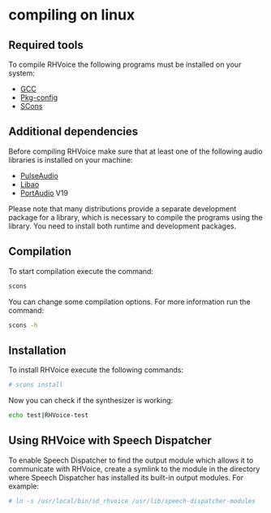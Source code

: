 # compiling on linux

## Required tools

To compile RHVoice the following programs must be installed on your system:

* [GCC](https://gcc.gnu.org)
* [Pkg-config](http://www.freedesktop.org/wiki/Software/pkg-config/)
* [SCons](https://www.scons.org)

## Additional dependencies

Before compiling RHVoice make sure that at least one of the following
audio libraries is installed on your machine:

* [PulseAudio](http://www.freedesktop.org/wiki/Software/PulseAudio/)
* [Libao](https://www.xiph.org/ao/)
* [PortAudio](http://www.portaudio.com) V19

Please note that many distributions provide a separate development package
for a library, which is necessary to compile the programs using the
library. You need to install both runtime and development packages.

## Compilation

To start compilation execute the command:

```bash
scons
```

You can change some compilation options. For more information run the command:

```bash
scons -h
```

## Installation

To install RHVoice execute the following commands:

```bash
# scons install
```

Now you can check if the synthesizer is working:

```bash
echo test|RHVoice-test
```

## Using RHVoice with Speech Dispatcher

To enable Speech Dispatcher to find the output module which allows it to
communicate with RHVoice, create a symlink
to the module in the directory where Speech Dispatcher has installed its
built-in output modules.
For example:

```bash
# ln -s /usr/local/bin/sd_rhvoice /usr/lib/speech-dispatcher-modules
```
